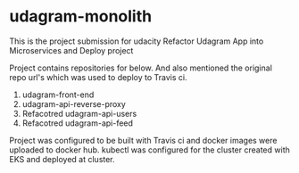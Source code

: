 # udagram-monolith

This is the project submission for udacity Refactor Udagram App into Microservices and Deploy project

Project contains repositories for below. And also mentioned the original repo url's which was used to deploy to Travis ci.

1. udagram-front-end 
2. udagram-api-reverse-proxy
3. Refacotred udagram-api-users
4. Refacotred udagram-api-feed

Project was configured to be built with Travis ci and docker images were uploaded to docker hub.
kubectl was configured for the cluster created with EKS and deployed at cluster.
